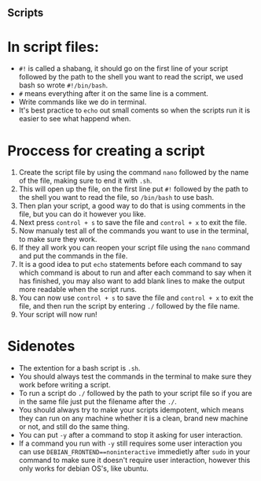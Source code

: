 ## Scripts

# In script files:
- `#!` is called a shabang, it should go on the first line of your script followed by the path to the shell you want to read the script, we used bash so wrote `#!/bin/bash`.
- `#` means everything after it on the same line is a comment.
-  Write commands like we do in terminal.
- It's best practice to `echo` out small coments so when the scripts run it is easier to see what happend when.

# Proccess for creating a script

1) Create the script file by using the command `nano` followed by the name of the file, making sure to end it with `.sh`.
2) This will open up the file, on the first line put `#!` followed by the path to the shell you want to read the file, so `/bin/bash` to use bash.
3) Then plan your script, a good way to do that is using comments in the file, but you can do it however you like.
4) Next press `control + s` to save the file and `control + x` to exit the file.
5) Now manualy test all of the commands you want to use in the terminal, to make sure they work.
6) If they all work you can reopen your script file using the `nano` command and put the commands in the file.
7) It is a good idea to put `echo` statements before each command to say which command is about to run and after each command to say when it has finished, you may also want to add blank lines to make the output more readable when the script runs.
8) You can now use `control + s` to save the file and `control + x` to exit the file, and then run the script by entering `./` followed by the file name.
9) Your script will now run!

# Sidenotes
- The extention for a bash script is `.sh`.
- You should always test the commands in the terminal to make sure they work before writing a script.
- To run a script do `./` followed by the path to your script file so if you are in the same file just put the filename after the `./`.
- You should always try to make your scripts idempotent, which means they can run on any machine whether it is a clean, brand new machine or not, and still do the same thing.
- You can put `-y` after a command to stop it asking for user interaction.
- If a command you run with `-y` still requires some user interaction you can use `DEBIAN_FRONTEND==noninteractive` immedietly after `sudo` in your command to make sure it doesn't require user interaction, however this only works for debian OS's, like ubuntu.